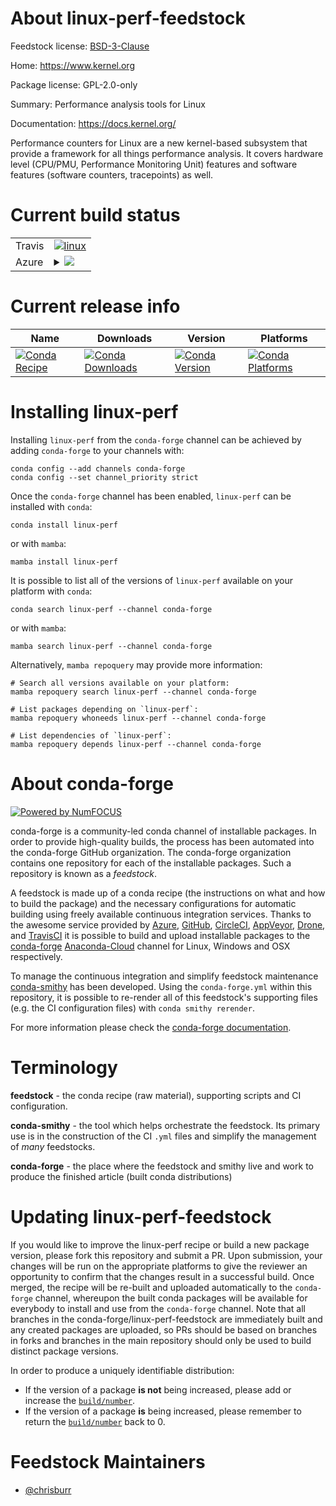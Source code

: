 About linux-perf-feedstock
==========================

Feedstock license: [BSD-3-Clause](https://github.com/conda-forge/linux-perf-feedstock/blob/main/LICENSE.txt)

Home: https://www.kernel.org

Package license: GPL-2.0-only

Summary: Performance analysis tools for Linux

Documentation: https://docs.kernel.org/

Performance counters for Linux are a new kernel-based subsystem that
provide a framework for all things performance analysis. It covers hardware
level (CPU/PMU, Performance Monitoring Unit) features and software features
(software counters, tracepoints) as well.


Current build status
====================


<table><tr>
    <td>Travis</td>
    <td>
      <a href="https://app.travis-ci.com/conda-forge/linux-perf-feedstock">
        <img alt="linux" src="https://img.shields.io/travis/com/conda-forge/linux-perf-feedstock/main.svg?label=Linux">
      </a>
    </td>
  </tr>
    
  <tr>
    <td>Azure</td>
    <td>
      <details>
        <summary>
          <a href="https://dev.azure.com/conda-forge/feedstock-builds/_build/latest?definitionId=18009&branchName=main">
            <img src="https://dev.azure.com/conda-forge/feedstock-builds/_apis/build/status/linux-perf-feedstock?branchName=main">
          </a>
        </summary>
        <table>
          <thead><tr><th>Variant</th><th>Status</th></tr></thead>
          <tbody><tr>
              <td>linux_64_python3.10.____cpython</td>
              <td>
                <a href="https://dev.azure.com/conda-forge/feedstock-builds/_build/latest?definitionId=18009&branchName=main">
                  <img src="https://dev.azure.com/conda-forge/feedstock-builds/_apis/build/status/linux-perf-feedstock?branchName=main&jobName=linux&configuration=linux%20linux_64_python3.10.____cpython" alt="variant">
                </a>
              </td>
            </tr><tr>
              <td>linux_64_python3.11.____cpython</td>
              <td>
                <a href="https://dev.azure.com/conda-forge/feedstock-builds/_build/latest?definitionId=18009&branchName=main">
                  <img src="https://dev.azure.com/conda-forge/feedstock-builds/_apis/build/status/linux-perf-feedstock?branchName=main&jobName=linux&configuration=linux%20linux_64_python3.11.____cpython" alt="variant">
                </a>
              </td>
            </tr><tr>
              <td>linux_64_python3.12.____cpython</td>
              <td>
                <a href="https://dev.azure.com/conda-forge/feedstock-builds/_build/latest?definitionId=18009&branchName=main">
                  <img src="https://dev.azure.com/conda-forge/feedstock-builds/_apis/build/status/linux-perf-feedstock?branchName=main&jobName=linux&configuration=linux%20linux_64_python3.12.____cpython" alt="variant">
                </a>
              </td>
            </tr><tr>
              <td>linux_64_python3.8.____cpython</td>
              <td>
                <a href="https://dev.azure.com/conda-forge/feedstock-builds/_build/latest?definitionId=18009&branchName=main">
                  <img src="https://dev.azure.com/conda-forge/feedstock-builds/_apis/build/status/linux-perf-feedstock?branchName=main&jobName=linux&configuration=linux%20linux_64_python3.8.____cpython" alt="variant">
                </a>
              </td>
            </tr><tr>
              <td>linux_64_python3.9.____cpython</td>
              <td>
                <a href="https://dev.azure.com/conda-forge/feedstock-builds/_build/latest?definitionId=18009&branchName=main">
                  <img src="https://dev.azure.com/conda-forge/feedstock-builds/_apis/build/status/linux-perf-feedstock?branchName=main&jobName=linux&configuration=linux%20linux_64_python3.9.____cpython" alt="variant">
                </a>
              </td>
            </tr><tr>
              <td>linux_aarch64_python3.10.____cpython</td>
              <td>
                <a href="https://dev.azure.com/conda-forge/feedstock-builds/_build/latest?definitionId=18009&branchName=main">
                  <img src="https://dev.azure.com/conda-forge/feedstock-builds/_apis/build/status/linux-perf-feedstock?branchName=main&jobName=linux&configuration=linux%20linux_aarch64_python3.10.____cpython" alt="variant">
                </a>
              </td>
            </tr><tr>
              <td>linux_aarch64_python3.11.____cpython</td>
              <td>
                <a href="https://dev.azure.com/conda-forge/feedstock-builds/_build/latest?definitionId=18009&branchName=main">
                  <img src="https://dev.azure.com/conda-forge/feedstock-builds/_apis/build/status/linux-perf-feedstock?branchName=main&jobName=linux&configuration=linux%20linux_aarch64_python3.11.____cpython" alt="variant">
                </a>
              </td>
            </tr><tr>
              <td>linux_aarch64_python3.12.____cpython</td>
              <td>
                <a href="https://dev.azure.com/conda-forge/feedstock-builds/_build/latest?definitionId=18009&branchName=main">
                  <img src="https://dev.azure.com/conda-forge/feedstock-builds/_apis/build/status/linux-perf-feedstock?branchName=main&jobName=linux&configuration=linux%20linux_aarch64_python3.12.____cpython" alt="variant">
                </a>
              </td>
            </tr><tr>
              <td>linux_aarch64_python3.8.____cpython</td>
              <td>
                <a href="https://dev.azure.com/conda-forge/feedstock-builds/_build/latest?definitionId=18009&branchName=main">
                  <img src="https://dev.azure.com/conda-forge/feedstock-builds/_apis/build/status/linux-perf-feedstock?branchName=main&jobName=linux&configuration=linux%20linux_aarch64_python3.8.____cpython" alt="variant">
                </a>
              </td>
            </tr><tr>
              <td>linux_aarch64_python3.9.____cpython</td>
              <td>
                <a href="https://dev.azure.com/conda-forge/feedstock-builds/_build/latest?definitionId=18009&branchName=main">
                  <img src="https://dev.azure.com/conda-forge/feedstock-builds/_apis/build/status/linux-perf-feedstock?branchName=main&jobName=linux&configuration=linux%20linux_aarch64_python3.9.____cpython" alt="variant">
                </a>
              </td>
            </tr><tr>
              <td>linux_ppc64le_python3.10.____cpython</td>
              <td>
                <a href="https://dev.azure.com/conda-forge/feedstock-builds/_build/latest?definitionId=18009&branchName=main">
                  <img src="https://dev.azure.com/conda-forge/feedstock-builds/_apis/build/status/linux-perf-feedstock?branchName=main&jobName=linux&configuration=linux%20linux_ppc64le_python3.10.____cpython" alt="variant">
                </a>
              </td>
            </tr><tr>
              <td>linux_ppc64le_python3.11.____cpython</td>
              <td>
                <a href="https://dev.azure.com/conda-forge/feedstock-builds/_build/latest?definitionId=18009&branchName=main">
                  <img src="https://dev.azure.com/conda-forge/feedstock-builds/_apis/build/status/linux-perf-feedstock?branchName=main&jobName=linux&configuration=linux%20linux_ppc64le_python3.11.____cpython" alt="variant">
                </a>
              </td>
            </tr><tr>
              <td>linux_ppc64le_python3.12.____cpython</td>
              <td>
                <a href="https://dev.azure.com/conda-forge/feedstock-builds/_build/latest?definitionId=18009&branchName=main">
                  <img src="https://dev.azure.com/conda-forge/feedstock-builds/_apis/build/status/linux-perf-feedstock?branchName=main&jobName=linux&configuration=linux%20linux_ppc64le_python3.12.____cpython" alt="variant">
                </a>
              </td>
            </tr><tr>
              <td>linux_ppc64le_python3.8.____cpython</td>
              <td>
                <a href="https://dev.azure.com/conda-forge/feedstock-builds/_build/latest?definitionId=18009&branchName=main">
                  <img src="https://dev.azure.com/conda-forge/feedstock-builds/_apis/build/status/linux-perf-feedstock?branchName=main&jobName=linux&configuration=linux%20linux_ppc64le_python3.8.____cpython" alt="variant">
                </a>
              </td>
            </tr><tr>
              <td>linux_ppc64le_python3.9.____cpython</td>
              <td>
                <a href="https://dev.azure.com/conda-forge/feedstock-builds/_build/latest?definitionId=18009&branchName=main">
                  <img src="https://dev.azure.com/conda-forge/feedstock-builds/_apis/build/status/linux-perf-feedstock?branchName=main&jobName=linux&configuration=linux%20linux_ppc64le_python3.9.____cpython" alt="variant">
                </a>
              </td>
            </tr>
          </tbody>
        </table>
      </details>
    </td>
  </tr>
</table>

Current release info
====================

| Name | Downloads | Version | Platforms |
| --- | --- | --- | --- |
| [![Conda Recipe](https://img.shields.io/badge/recipe-linux--perf-green.svg)](https://anaconda.org/conda-forge/linux-perf) | [![Conda Downloads](https://img.shields.io/conda/dn/conda-forge/linux-perf.svg)](https://anaconda.org/conda-forge/linux-perf) | [![Conda Version](https://img.shields.io/conda/vn/conda-forge/linux-perf.svg)](https://anaconda.org/conda-forge/linux-perf) | [![Conda Platforms](https://img.shields.io/conda/pn/conda-forge/linux-perf.svg)](https://anaconda.org/conda-forge/linux-perf) |

Installing linux-perf
=====================

Installing `linux-perf` from the `conda-forge` channel can be achieved by adding `conda-forge` to your channels with:

```
conda config --add channels conda-forge
conda config --set channel_priority strict
```

Once the `conda-forge` channel has been enabled, `linux-perf` can be installed with `conda`:

```
conda install linux-perf
```

or with `mamba`:

```
mamba install linux-perf
```

It is possible to list all of the versions of `linux-perf` available on your platform with `conda`:

```
conda search linux-perf --channel conda-forge
```

or with `mamba`:

```
mamba search linux-perf --channel conda-forge
```

Alternatively, `mamba repoquery` may provide more information:

```
# Search all versions available on your platform:
mamba repoquery search linux-perf --channel conda-forge

# List packages depending on `linux-perf`:
mamba repoquery whoneeds linux-perf --channel conda-forge

# List dependencies of `linux-perf`:
mamba repoquery depends linux-perf --channel conda-forge
```


About conda-forge
=================

[![Powered by
NumFOCUS](https://img.shields.io/badge/powered%20by-NumFOCUS-orange.svg?style=flat&colorA=E1523D&colorB=007D8A)](https://numfocus.org)

conda-forge is a community-led conda channel of installable packages.
In order to provide high-quality builds, the process has been automated into the
conda-forge GitHub organization. The conda-forge organization contains one repository
for each of the installable packages. Such a repository is known as a *feedstock*.

A feedstock is made up of a conda recipe (the instructions on what and how to build
the package) and the necessary configurations for automatic building using freely
available continuous integration services. Thanks to the awesome service provided by
[Azure](https://azure.microsoft.com/en-us/services/devops/), [GitHub](https://github.com/),
[CircleCI](https://circleci.com/), [AppVeyor](https://www.appveyor.com/),
[Drone](https://cloud.drone.io/welcome), and [TravisCI](https://travis-ci.com/)
it is possible to build and upload installable packages to the
[conda-forge](https://anaconda.org/conda-forge) [Anaconda-Cloud](https://anaconda.org/)
channel for Linux, Windows and OSX respectively.

To manage the continuous integration and simplify feedstock maintenance
[conda-smithy](https://github.com/conda-forge/conda-smithy) has been developed.
Using the ``conda-forge.yml`` within this repository, it is possible to re-render all of
this feedstock's supporting files (e.g. the CI configuration files) with ``conda smithy rerender``.

For more information please check the [conda-forge documentation](https://conda-forge.org/docs/).

Terminology
===========

**feedstock** - the conda recipe (raw material), supporting scripts and CI configuration.

**conda-smithy** - the tool which helps orchestrate the feedstock.
                   Its primary use is in the construction of the CI ``.yml`` files
                   and simplify the management of *many* feedstocks.

**conda-forge** - the place where the feedstock and smithy live and work to
                  produce the finished article (built conda distributions)


Updating linux-perf-feedstock
=============================

If you would like to improve the linux-perf recipe or build a new
package version, please fork this repository and submit a PR. Upon submission,
your changes will be run on the appropriate platforms to give the reviewer an
opportunity to confirm that the changes result in a successful build. Once
merged, the recipe will be re-built and uploaded automatically to the
`conda-forge` channel, whereupon the built conda packages will be available for
everybody to install and use from the `conda-forge` channel.
Note that all branches in the conda-forge/linux-perf-feedstock are
immediately built and any created packages are uploaded, so PRs should be based
on branches in forks and branches in the main repository should only be used to
build distinct package versions.

In order to produce a uniquely identifiable distribution:
 * If the version of a package **is not** being increased, please add or increase
   the [``build/number``](https://docs.conda.io/projects/conda-build/en/latest/resources/define-metadata.html#build-number-and-string).
 * If the version of a package **is** being increased, please remember to return
   the [``build/number``](https://docs.conda.io/projects/conda-build/en/latest/resources/define-metadata.html#build-number-and-string)
   back to 0.

Feedstock Maintainers
=====================

* [@chrisburr](https://github.com/chrisburr/)

